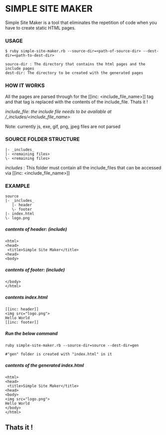 # SIMPLE SITE MAKER

Simple Site Maker is a tool that eliminates the repetition of code when you have to create static HTML pages.

### USAGE

    $ ruby simple-site-maker.rb --source-dir=<path-of-source-dir> --dest-dir=<path-to-dest-dir>
    
    source-dir : The directory that contains the html pages and the include pages
    dest-dir: The directory to be created with the generated pages


### HOW IT WORKS

All the pages are parsed through for the [[inc: <include_file_name>]] tag and that tag is replaced with the contents of the include_file. Thats it !

*include_file: the include file needs to be available at <source-dir>/_includes/<include_file_name>*

Note: currently js, exe, gif, png, jpeg files are not parsed

### SOURCE FOLDER STRUCTURE


    |- _includes_
    |- <remaining files>
    \- <remaining files>


_includes_ : This folder must contain all the include_files that can be accessed via [[inc: <include_file_name>]]

### EXAMPLE


    source 
    |- _includes_
       |- header
       \- footer
    |- index.html
    \- logo.png


##### contents of header: (include)

    <html>
    <head>
     <title>Simple Site Maker</title>
    <head>
    <body>


##### contents of footer: (include)

    </body>
    </html>


##### contents index.html

    [[inc: header]]
    <img src="logo.png">
    Hello World
    [[inc: footer]]


##### Run the below command 

    ruby simple-site-maker.rb --source-dir=source --dest-dir=gen
    
    #"gen" folder is created with "index.html" in it


##### contents of the generated index.html

    <html>
    <head>
     <title>Simple Site Maker</title>
    <head>
    <body>
    <img src="logo.png">
    Hello World
    </body>
    </html>


Thats it !
----